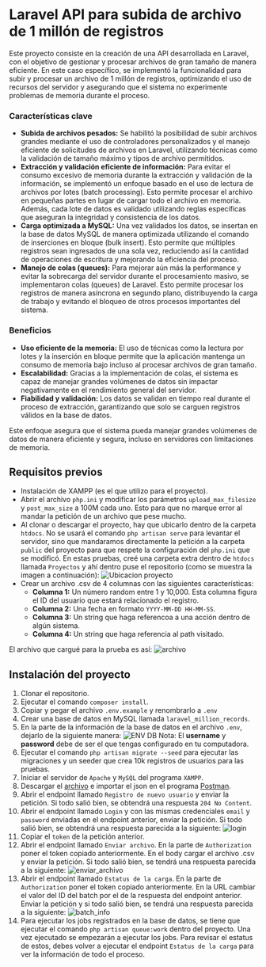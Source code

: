 # Laravel API para subida de archivo de 1 millón de registros

Este proyecto consiste en la creación de una API desarrollada en Laravel, con el objetivo de gestionar y procesar archivos de gran tamaño de manera eficiente. En este caso específico, se implementó la funcionalidad para subir y procesar un archivo de 1 millón de registros, optimizando el uso de recursos del servidor y asegurando que el sistema no experimente problemas de memoria durante el proceso.

### Características clave

- **Subida de archivos pesados:** Se habilitó la posibilidad de subir archivos grandes mediante el uso de controladores personalizados y el manejo eficiente de solicitudes de archivos en Laravel, utilizando técnicas como la validación de tamaño máximo y tipos de archivo permitidos.
- **Extracción y validación eficiente de información:** Para evitar el consumo excesivo de memoria durante la extracción y validación de la información, se implementó un enfoque basado en el uso de lectura de archivos por lotes (batch processing). Esto permite procesar el archivo en pequeñas partes en lugar de cargar todo el archivo en memoria. Además, cada lote de datos es validado utilizando reglas específicas que aseguran la integridad y consistencia de los datos.
- **Carga optimizada a MySQL:** Una vez validados los datos, se insertan en la base de datos MySQL de manera optimizada utilizando el comando de inserciones en bloque (bulk insert). Esto permite que múltiples registros sean ingresados de una sola vez, reduciendo así la cantidad de operaciones de escritura y mejorando la eficiencia del proceso.
- **Manejo de colas (queues):** Para mejorar aún más la performance y evitar la sobrecarga del servidor durante el procesamiento masivo, se implementaron colas (queues) de Laravel. Esto permite procesar los registros de manera asíncrona en segundo plano, distribuyendo la carga de trabajo y evitando el bloqueo de otros procesos importantes del sistema.

### Beneficios

- **Uso eficiente de la memoria:** El uso de técnicas como la lectura por lotes y la inserción en bloque permite que la aplicación mantenga un consumo de memoria bajo incluso al procesar archivos de gran tamaño.
- **Escalabilidad:** Gracias a la implementación de colas, el sistema es capaz de manejar grandes volúmenes de datos sin impactar negativamente en el rendimiento general del servidor.
- **Fiabilidad y validación:** Los datos se validan en tiempo real durante el proceso de extracción, garantizando que solo se carguen registros válidos en la base de datos.

Este enfoque asegura que el sistema pueda manejar grandes volúmenes de datos de manera eficiente y segura, incluso en servidores con limitaciones de memoria.

## Requisitos previos

* Instalación de XAMPP (es el que utilizo para el proyecto).
* Abrir el archivo `php.ini` y modificar los parámetros `upload_max_filesize` y `post_max_size` a 100M cada uno. Esto para que no marque error al mandar la petición de un archivo que pese mucho.
* Al clonar o descargar el proyecto, hay que ubicarlo dentro de la carpeta `htdocs`. No se usará el comando `php artisan serve` para levantar el servidor, sino que mandaramos directamente la petición a la carpeta `public` del proyecto para que respete la configuración del `php.ini` que se modificó. En estas pruebas, creé una carpeta extra dentro de `htdocs` llamada `Proyectos` y ahí dentro puse el repositorio (como se muestra la imagen a continuación):
![Ubicacion proyecto](/public/readme/ubicacion_proyecto.png "Ubicación proyecto")
* Crear un archivo .csv de 4 columnas con las siguientes características:
  * **Columna 1:** Un número random entre 1 y 10,000. Esta columna figura el ID del usuario que estará relacionado el registro.
  * **Columna 2:** Una fecha en formato `YYYY-MM-DD HH-MM-SS`.
  * **Columna 3:** Un string que haga referencoa a una acción dentro de algún sistema.
  * **Columna 4:** Un string que haga referencia al path visitado.

El archivo que cargué para la prueba es así:
![archivo](/public/readme/preview_archivo.png "Preview Archivo")

## Instalación del proyecto

1. Clonar el repositorio.
2. Ejecutar el comando `composer install`.
3. Copiar y pegar el archivo `.env.example` y renombrarlo a `.env`
4. Crear una base de datos en MySQL llamada `laravel_million_records`.
5. En la parte de la información de la base de datos en el archivo `.env`, dejarlo de la siguiente manera:
![ENV DB](/public/readme/env_db.png "ENV DB")
Nota: El **username** y **password** debe de ser el que tengas configurado en tu computadora. 
6. Ejecutar el comando `php artisan migrate --seed` para ejecutar las migraciones y un seeder que crea 10k registros de usuarios para las pruebas.
7. Iniciar el servidor de `Apache` y `MySQL` del programa `XAMPP`.
8. Descargar el [archivo](/public/readme/endpoints.postman_collection.json) e importar el json en el programa [Postman](https://www.postman.com/).
9. Abrir el endpoint llamado `Registro de nuevo usuario` y enviar la petición. Si todo salió bien, se obtendrá una respuesta `204 No Content`.
10. Abrir el endpoint llamado `Login` y con las mismas credenciales `email` y `password` enviadas en el endpoint anterior, enviar la petición. Si todo salió bien, se obtendrá una respuesta parecida a la siguiente:
![login](/public/readme/login_postman.png "Login")
11. Copiar el `token` de la petición anterior.
12. Abrir el endpoint llamado `Enviar archivo`. En la parte de `Authorization` poner el token copiado anteriormente. En el body cargar el archivo .csv y enviar la petición. Si todo salió bien, se tendrá una respuesta parecida a la siguiente:
![enviar_archivo](/public/readme/enviar_archivo.png "Enviar archivo")
13. Abrir el endpoint llamado `Estatus de la carga`. En la parte de `Authorization` poner el token copiado anteriormente. En la URL cambiar el valor del ID del batch por el de la respuesta del endpoint anterior. Enviar la petición y si todo salió bien, se tendrá una respuesta parecida a la siguiente:
![batch_info](/public/readme/batch_info.png "Información del batch")
14. Para ejecutar los jobs registrados en la base de datos, se tiene que ejecutar el comando `php artisan queue:work` dentro del proyecto. Una vez ejecutado se empezarán a ejecutar los jobs. Para revisar el estatus de estos, debes volver a ejecutar el endpoint `Estatus de la carga` para ver la información de todo el proceso.

